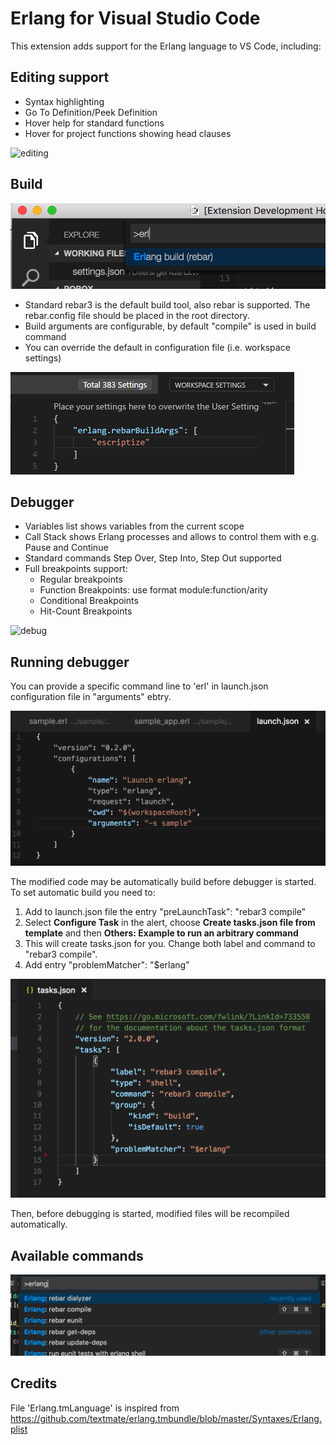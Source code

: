 # Erlang for Visual Studio Code
This extension adds support for the Erlang language to VS Code, including:

## Editing support
- Syntax highlighting
- Go To Definition/Peek Definition
- Hover help for standard functions
- Hover for project functions showing head clauses

![editing](images/vscode-editing.gif)

## Build

![build](images/vscode-erlang-build.png)

- Standard rebar3 is the default build tool, also rebar is supported. The rebar.config file should be placed in the root directory.
- Build arguments are configurable, by default "compile" is used in build command
- You can override the default in configuration file (i.e. workspace settings)

![build](images/vscode-erlang-build-args.png)

## Debugger
- Variables list shows variables from the current scope
- Call Stack shows Erlang processes and allows to control them with e.g. Pause and Continue
- Standard commands Step Over, Step Into, Step Out supported
- Full breakpoints support:
  * Regular breakpoints
  * Function Breakpoints: use format module:function/arity
  * Conditional Breakpoints
  * Hit-Count Breakpoints

![debug](images/vscode-erlang-debug.png)

## Running debugger  
You can provide a specific command line to 'erl' in launch.json configuration file in "arguments" ebtry.

![debug1](images/vscode-erlang-debug-args.png)

The modified code may be automatically build before debugger is started. To set automatic build you need to:
  1. Add to launch.json file the entry "preLaunchTask": "rebar3 compile"
  1. Select **Configure Task** in the alert, choose **Create tasks.json file from template** and then **Others: Example to run an arbitrary command**
  1. This will create tasks.json for you. Change both label and command to "rebar3 compile".
  1. Add entry "problemMatcher": "$erlang"

![debug](images/vscode-erlang-build-task.png)

Then, before debugging is started, modified files will be recompiled automatically.

## Available commands
![commands](images/vscode-erlang-commands.png)

## Credits
File 'Erlang.tmLanguage' is inspired from https://github.com/textmate/erlang.tmbundle/blob/master/Syntaxes/Erlang.plist

